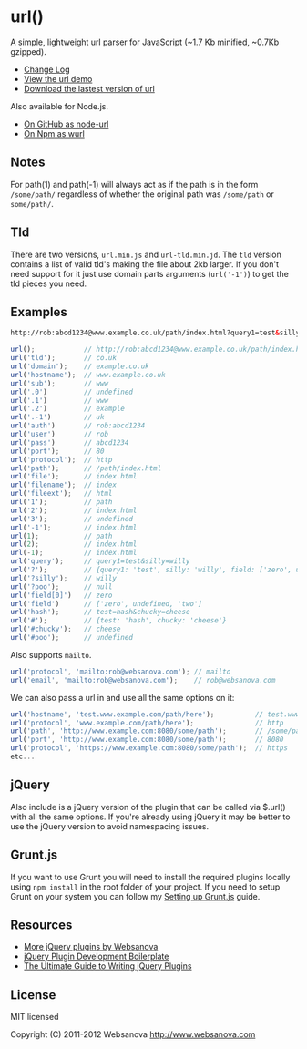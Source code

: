 # url()

A simple, lightweight url parser for JavaScript (~1.7 Kb minified, ~0.7Kb gzipped).

* [Change Log](https://github.com/websanova/js-url/wiki/Change-Log)
* [View the url demo](http://url.websanova.com)
* [Download the lastest version of url](https://github.com/websanova/js-url/tags)

Also available for Node.js.

* [On GitHub as node-url](https://github.com/websanova/node-url)
* [On Npm as wurl](https://www.npmjs.com/package/wurl)

## Notes

For path(1) and path(-1) will always act as if the path is in the form `/some/path/` regardless of whether the original path was `/some/path` or `some/path/`.

## Tld

There are two versions, `url.min.js` and `url-tld.min.jd`. The `tld` version contains a list of valid tld's making the file about 2kb larger. If you don't need support for it just use domain parts arguments (`url('-1')`) to get the tld pieces you need.

## Examples

```html
http://rob:abcd1234@www.example.co.uk/path/index.html?query1=test&silly=willy&field[0]=zero&field[2]=two#test=hash&chucky=cheese
```

```js
url();            // http://rob:abcd1234@www.example.co.uk/path/index.html?query1=test&silly=willy&field[0]=zero&field[2]=two#test=hash&chucky=cheese
url('tld');       // co.uk
url('domain');    // example.co.uk
url('hostname');  // www.example.co.uk
url('sub');       // www
url('.0')         // undefined
url('.1')         // www
url('.2')         // example
url('.-1')        // uk
url('auth')       // rob:abcd1234
url('user')       // rob
url('pass')       // abcd1234
url('port');      // 80
url('protocol');  // http
url('path');      // /path/index.html
url('file');      // index.html
url('filename');  // index
url('fileext');   // html
url('1');         // path
url('2');         // index.html
url('3');         // undefined
url('-1');        // index.html
url(1);           // path
url(2);           // index.html
url(-1);          // index.html
url('query');     // query1=test&silly=willy
url('?');         // {query1: 'test', silly: 'willy', field: ['zero', undefined, 'two']}
url('?silly');    // willy
url('?poo');      // null
url('field[0]')   // zero
url('field')      // ['zero', undefined, 'two']
url('hash');      // test=hash&chucky=cheese
url('#');         // {test: 'hash', chucky: 'cheese'}
url('#chucky');   // cheese
url('#poo');      // undefined
```

Also supports `mailto`.

```js
url('protocol', 'mailto:rob@websanova.com'); // mailto
url('email', 'mailto:rob@websanova.com');    // rob@websanova.com

```

We can also pass a url in and use all the same options on it:

```js
url('hostname', 'test.www.example.com/path/here');          // test.www.example.com
url('protocol', 'www.example.com/path/here');               // http
url('path', 'http://www.example.com:8080/some/path');       // /some/path
url('port', 'http://www.example.com:8080/some/path');       // 8080
url('protocol', 'https://www.example.com:8080/some/path');  // https
etc...
```

## jQuery

Also include is a jQuery version of the plugin that can be called via $.url() with all the same options.  If you're already using jQuery it may be better to use the jQuery version to avoid namespacing issues.

## Grunt.js

If you want to use Grunt you will need to install the required plugins locally using `npm install` in the root folder of your project.  If you need to setup Grunt on your system you can follow my [Setting up Grunt.js](http://www.websanova.com/blog/javascript/how-to-setup-grunt) guide.

## Resources

* [More jQuery plugins by Websanova](http://websanova.com/plugins)
* [jQuery Plugin Development Boilerplate](http://wboiler.websanova.com)
* [The Ultimate Guide to Writing jQuery Plugins](http://www.websanova.com/blog/jquery/the-ultimate-guide-to-writing-jquery-plugins)

## License

MIT licensed

Copyright (C) 2011-2012 Websanova http://www.websanova.com
